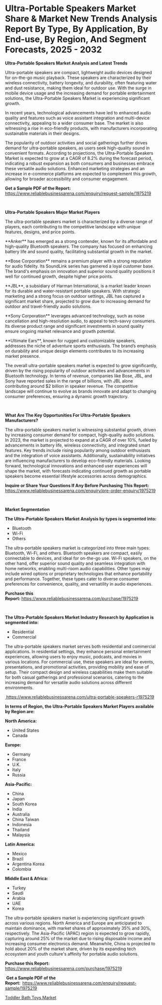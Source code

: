 <p><h1>Ultra-Portable Speakers Market Share & Market New Trends Analysis Report By Type, By Application, By End-use, By Region, And Segment Forecasts, 2025 - 2032</h1></p><p><strong>Ultra-Portable Speakers Market Analysis and Latest Trends</strong></p>
<p><p>Ultra-portable speakers are compact, lightweight audio devices designed for on-the-go music playback. These speakers are characterized by their wireless connectivity, battery longevity, and durability, often featuring water and dust resistance, making them ideal for outdoor use. With the surge in mobile device usage and the increasing demand for portable entertainment solutions, the Ultra-Portable Speakers Market is experiencing significant growth. </p><p>In recent years, technological advancements have led to enhanced audio quality and features such as voice assistant integration and multi-device connectivity, appealing to a wider consumer base. The market is also witnessing a rise in eco-friendly products, with manufacturers incorporating sustainable materials in their designs.</p><p>The popularity of outdoor activities and social gatherings further drives demand for ultra-portable speakers, as users seek high-quality sound in convenient formats. According to projections, the Ultra-Portable Speakers Market is expected to grow at a CAGR of 8.2% during the forecast period, indicating a robust expansion as both consumers and businesses embrace these versatile audio solutions. Enhanced marketing strategies and an increase in e-commerce platforms are expected to complement this growth, allowing for broader accessibility and consumer engagement.</p></p>
<p><strong>Get a Sample PDF of the Report:&nbsp;</strong> <a href="https://www.reliablebusinessarena.com/enquiry/request-sample/1975219?utm_campaign=2329&utm_medium=2&utm_source=Github&utm_content=ia&utm_term=10022025&utm_id=ultra-portable-speakers">https://www.reliablebusinessarena.com/enquiry/request-sample/1975219</a></p>
<p>&nbsp;</p>
<p><strong>Ultra-Portable Speakers Major Market Players</strong></p>
<p><p>The ultra-portable speakers market is characterized by a diverse range of players, each contributing to the competitive landscape with unique features, designs, and price points. </p><p>**Anker** has emerged as a strong contender, known for its affordable and high-quality Bluetooth speakers. The company has focused on enhancing battery life and sound quality, facilitating substantial growth in the market.</p><p>**Bose Corporation** remains a premium player with a strong reputation for audio fidelity. Its SoundLink series has garnered a loyal customer base. The brand's emphasis on innovation and superior sound quality positions it well for continued growth, despite higher price points. </p><p>**JBL**, a subsidiary of Harman International, is a market leader known for its durable and water-resistant portable speakers. With strategic marketing and a strong focus on outdoor settings, JBL has captured a significant market share, projected to grow due to increasing demand for outdoor and travel-friendly audio solutions.</p><p>**Sony Corporation** leverages advanced technology, such as noise cancellation and high-resolution audio, to appeal to tech-savvy consumers. Its diverse product range and significant investments in sound quality ensure ongoing market relevance and growth potential.</p><p>**Ultimate Ears**, known for rugged and customizable speakers, addresses the niche of adventure sports enthusiasts. The brand’s emphasis on durability and unique design elements contributes to its increasing market presence.</p><p>The overall ultra-portable speakers market is expected to grow significantly, driven by the rising popularity of outdoor activities and advancements in Bluetooth technology. In terms of revenue, companies like Bose, JBL, and Sony have reported sales in the range of billions, with JBL alone contributing around $2 billion in speaker revenue. The competitive landscape will continue to evolve as brands innovate and adapt to changing consumer preferences, ensuring a dynamic growth trajectory.</p></p>
<p>&nbsp;</p>
<p><strong>What Are The Key Opportunities For Ultra-Portable Speakers Manufacturers?</strong></p>
<p><p>The ultra-portable speakers market is witnessing substantial growth, driven by increasing consumer demand for compact, high-quality audio solutions. In 2023, the market is projected to expand at a CAGR of over 10%, fueled by advancements in battery life, wireless connectivity, and integrated smart features. Key trends include rising popularity among outdoor enthusiasts and the integration of voice assistants. Additionally, sustainability initiatives are influencing manufacturers to develop eco-friendly materials. Looking forward, technological innovations and enhanced user experiences will shape the market, with forecasts indicating continued growth as portable speakers become essential lifestyle accessories across demographics.</p></p>
<p><strong>Inquire or Share Your Questions If Any Before Purchasing This Report:</strong> <a href="https://www.reliablebusinessarena.com/enquiry/pre-order-enquiry/1975219?utm_campaign=2329&utm_medium=2&utm_source=Github&utm_content=ia&utm_term=10022025&utm_id=ultra-portable-speakers">https://www.reliablebusinessarena.com/enquiry/pre-order-enquiry/1975219</a></p>
<p>&nbsp;</p>
<p><strong>Market Segmentation</strong></p>
<p><strong>The Ultra-Portable Speakers Market Analysis by types is segmented into:</strong></p>
<p><ul><li>Bluetooth</li><li>Wi-Fi</li><li>Others</li></ul></p>
<p><p>The ultra-portable speakers market is categorized into three main types: Bluetooth, Wi-Fi, and others. Bluetooth speakers are compact, easily connectable to devices, and ideal for on-the-go use. Wi-Fi speakers, on the other hand, offer superior sound quality and seamless integration with home networks, enabling multi-room audio capabilities. Other types may include wired options or proprietary technologies that enhance portability and performance. Together, these types cater to diverse consumer preferences for convenience, quality, and versatility in audio experiences.</p></p>
<p><strong>Purchase this Report:&nbsp;</strong><a href="https://www.reliablebusinessarena.com/purchase/1975219?utm_campaign=2329&utm_medium=2&utm_source=Github&utm_content=ia&utm_term=10022025&utm_id=ultra-portable-speakers">https://www.reliablebusinessarena.com/purchase/1975219</a></p>
<p>&nbsp;</p>
<p><strong>The Ultra-Portable Speakers Market Industry Research by Application is segmented into:</strong></p>
<p><ul><li>Residential</li><li>Commercial</li></ul></p>
<p><p>The ultra-portable speakers market serves both residential and commercial applications. In residential settings, they enhance personal entertainment experiences, allowing users to enjoy music, podcasts, and movies in various locations. For commercial use, these speakers are ideal for events, presentations, and promotional activities, providing mobility and ease of setup. Their compact design and wireless capabilities make them suitable for both casual gatherings and professional scenarios, catering to the increasing demand for versatile audio solutions across different environments.</p></p>
<p><a href="https://www.reliablebusinessarena.com/ultra-portable-speakers-r1975219?utm_campaign=2329&utm_medium=2&utm_source=Github&utm_content=ia&utm_term=10022025&utm_id=ultra-portable-speakers">&nbsp;https://www.reliablebusinessarena.com/ultra-portable-speakers-r1975219</a></p>
<p><strong>In terms of Region, the Ultra-Portable Speakers Market Players available by Region are:</strong></p>
<p>
    <p> <strong> North America: </strong>
        <ul>
            <li>United States</li>
            <li>Canada</li>
        </ul>
        </p> 
    <p> <strong> Europe: </strong>
        <ul>
            <li>Germany</li>
            <li>France</li>
            <li>U.K.</li>
            <li>Italy</li>
            <li>Russia</li>
        </ul>
        </p> 
    <p> <strong> Asia-Pacific: </strong>
        <ul>
            <li>China</li>
            <li>Japan</li>
            <li>South Korea</li>
            <li>India</li>
            <li>Australia</li>
            <li>China Taiwan</li>
            <li>Indonesia</li>
            <li>Thailand</li>
            <li>Malaysia</li>
        </ul>
        </p> 
    <p> <strong> Latin America: </strong>
        <ul>
            <li>Mexico</li>
            <li>Brazil</li>
            <li>Argentina Korea</li>
            <li>Colombia</li>
        </ul>
        </p> 
    <p> <strong> Middle East & Africa: </strong>
        <ul>
            <li>Turkey</li>
            <li>Saudi</li>
            <li>Arabia</li>
            <li>UAE</li>
            <li>Korea</li>
        </ul>
    </p>
    </p>
<p><p>The ultra-portable speakers market is experiencing significant growth across various regions. North America and Europe are anticipated to maintain dominance, with market shares of approximately 35% and 30%, respectively. The Asia-Pacific (APAC) region is expected to grow rapidly, capturing around 25% of the market due to rising disposable income and increasing consumer electronics demand. Meanwhile, China is projected to hold about 20% of the market share, driven by its expanding tech ecosystem and youth culture's affinity for portable audio solutions.</p></p>
<p><strong>Purchase this Report: </strong><a href="https://www.reliablebusinessarena.com/purchase/1975219?utm_campaign=2329&utm_medium=2&utm_source=Github&utm_content=ia&utm_term=10022025&utm_id=ultra-portable-speakers">https://www.reliablebusinessarena.com/purchase/1975219</a></p>
<p>&nbsp;<strong>Get a Sample PDF of the Report:&nbsp;&nbsp;</strong><a href="https://www.reliablebusinessarena.com/enquiry/request-sample/1975219?utm_campaign=2329&utm_medium=2&utm_source=Github&utm_content=ia&utm_term=10022025&utm_id=ultra-portable-speakers">https://www.reliablebusinessarena.com/enquiry/request-sample/1975219</a></p>
<p><strong></strong></p>
<p><p><a href="https://github.com/toldenargelia86/Market-Research-Report-List-1/blob/main/toddler-bath-toys-market.md?utm_campaign=2329&utm_medium=2&utm_source=Github&utm_content=ia&utm_term=10022025&utm_id=ultra-portable-speakers">Toddler Bath Toys Market</a></p></p>